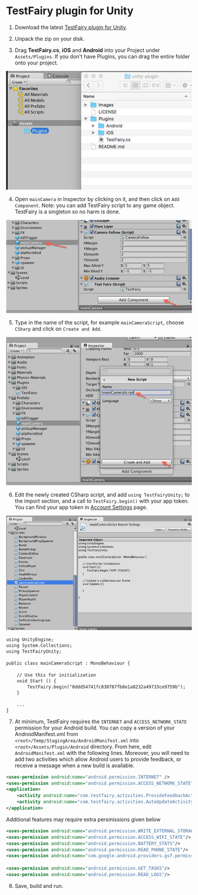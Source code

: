 # TestFairy plugin for Unity

1. Download the latest [TestFairy plugin for Unity](https://app.testfairy.com/sdk/ios/download/latest/unity/).

2. Unpack the zip on your disk.
 
3. Drag **TestFairy.cs**, **iOS** and **Android** into your Project under `Assets/Plugins`. If you don't have Plugins, you can drag the entire folder onto your project.

  ![Step 1](/Images/step1.png)
  
4. Open `mainCamera` in Inspector by clicking on it, and then click on `Add Component`. Note: you can add TestFairy script to any game object. TestFairy is a singleton so no harm is done.

  ![Step 2](/Images/step2.png)
  
5. Type in the name of the script, for example `mainCameraScript`, choose `CSharp` and click on `Create and Add`.

  ![Step 3](/Images/step3.png)
  
6. Edit the newly created CSharp script, and add `using TestFairyUnity;` to the import section, and a call to `TestFairy.begin()` with your app token. You can find your app token in  [Account Settings](https://app.testfairy.com/settings/#apptoken) page.

  ![Step 4](/Images/step4.png)

```
using UnityEngine;
using System.Collections;
using TestFairyUnity;

public class mainCameraScript : MonoBehaviour {

    // Use this for initialization
    void Start () {
        TestFairy.begin("0ddd54741fc830787fb8e1a8232a49733ce9759b");
    }

    ...
}
```
  
7. At minimum, TestFairy requires the `INTERNET` and `ACCESS_NETWORK_STATE` permission for your Android build. You can copy a version of your AndroidManifest.xml from `<root>/Temp/StagingArea/AndroidManifest.xml` into `<root>/Assets/Plugin/Android` directory. From here, edit `AndroidManifest.xml` with the following lines. Moreover, you will need to add two activities which allow Android users to provide feedback, or receive a message when a new build is available.

```xml
<uses-permission android:name="android.permission.INTERNET" />
<uses-permission android:name="android.permission.ACCESS_NETWORK_STATE"/>
<application>
    <activity android:name="com.testfairy.activities.ProvideFeedbackActivity" android:configChanges="orientation|screenSize"/>
    <activity android:name="com.testfairy.activities.AutoUpdateActivity" android:configChanges="orientation|screenSize"/>
</application>
```

Additional features may require extra persmissions given below

```xml
<uses-permission android:name="android.permission.WRITE_EXTERNAL_STORAGE" />
<uses-permission android:name="android.permission.ACCESS_WIFI_STATE"/>
<uses-permission android:name="android.permission.BATTERY_STATS"/>
<uses-permission android:name="android.permission.READ_PHONE_STATE"/>
<uses-permission android:name="com.google.android.providers.gsf.permission.READ_GSERVICES"/>

<uses-permission android:name="android.permission.GET_TASKS"/>
<uses-permission android:name="android.permission.READ_LOGS"/>
```

8. Save, build and run.
